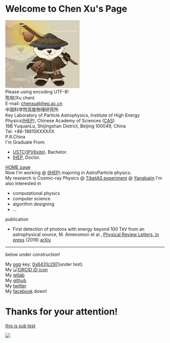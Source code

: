 Welcome to Chen Xu's Page
==========================
![](png/panda.jpg)  
Please using encoding UTF-8!  
陈旭(Xu chen)  
E-mail: <chenxu@ihep.ac.cn>  
中国科学院高能物理研究所  
Key Laboratory of Particle Astrophysics, Institute of High Energy
Physics([IHEP](http://www.ihep.ac.cn/)), Chinese Academy of Sciences ([CAS](http://www.ucas.ac.cn))  
19B YuquanLu, Shijingshan District, Beijing 100049, China  
Tel: +86-18810XXXXXX  
P.R.China  
I'm Graduate From:
* [USTC](http://www.ustc.edu.cn/)([IPV6site](http://www6.ustc.edu.cn/)), Bachelor.  
* [IHEP](http://www.ihep.ac.cn/), Doctor.  

[HOME page](https://cxwx.github.io/chenxu.github.io/)  
Now I'm working @ [(IHEP)](http://www.ihep.ac.cn/) majoring in
AstroParticle physics.  
My research is Cosmic-ray Physics @ [TibetAS experiment](http://www.icrr.u-tokyo.ac.jp/em/index-j.html) @
[Yangbajin](https://www.google.com/maps/place/Yangbajingzhen,+Damxung,+Lhasa,+Tibet,+China/@30.1025444,90.521673,241m/data=!3m1!1e3!4m5!3m4!1s0x3761813f80b3196f:0x32dc6ce0aedf610d!8m2!3d30.095327!4d90.539259)
I'm also interested in 
* computational physics 
* computer science
* algorithm designing
* ...

publication
* First detection of photons with energy beyond 100 TeV from an astrophysical source,
M. Amenomori et al., [Physical Review Letters, in press](https://journals.aps.org/prl/accepted/bc074YafQ241106c876588830ab038fcada76d198) (2019) [arXiv](https://arxiv.org/abs/1906.05521)

--------------------------------------------------------------

below under construction!

My [pgp](http://pgp.ustc.edu.cn/pks/lookup?search=0x6431C297&op=index) key: [0x6431c297](https://pgp.mit.edu/pks/lookup?op=get&search=0xB02062696431C297)(under test)  
My [![ORCID iD icon](https://orcid.org/sites/default/files/images/orcid_16x16.png)](https://orcid.org/0000-0001-6719-1698)  
My [gitlab](https://git.lug.ustc.edu.cn/chenxu)  
My [github](https://github.com/cxwx)  
My [twitter](https://twitter.com/search?q=ihep2020)  
My [facebook]() down!  

Thanks for your attention!
==========================

[this is sub test](sub/test.md)

[![](https://www.clustrmaps.com/map_v2.png?d=-SvaW1rNLJHbJW2rbPk6w8DxmaTl8l0C8fLGqzrNlCE&cl=ffffff)](https://clustrmaps.com/site/1atth)
